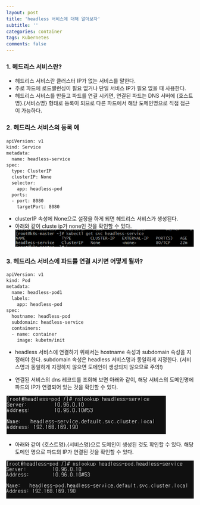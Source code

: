```yaml
---
layout: post
title: 'headless 서비스에 대해 알아보자'
subtitle: ''
categories: container
tags: Kubernetes
comments: false
---
```


### 1. 헤드리스 서비스란? ###
- 헤드리스 서비스란 클러스터 IP가 없는 서비스를 말한다. 
- 주로 파드에 로드밸런싱이 필요 없거나 단일 서비스 IP가 필요 없을 때 사용한다. 
- 헤드리스 서비스를 만들고 파드를 연결 시키면, 연결된 파드는 DNS 서버에 {호스트명}.{서비스명} 형태로 등록이 되므로 다른 파드에서 해당 도메인명으로 직접 접근이 가능하다.

### 2. 헤드리스 서비스의 등록 예 ###
```
apiVersion: v1
kind: Service
metadata:
  name: headless-service
spec:
  type: ClusterIP
  clusterIP: None
  selector:
    app: headless-pod
  ports:
  - port: 8080
    targetPort: 8080
```
- clusterIP 속성에 None으로 설정을 하게 되면 헤드리스 서비스가 생성된다. 
- 아래와 같이 cluste ip가 none인 것을 확인할 수 있다. 
![headless-01](/assets/img/headless-01.PNG)

### 3. 헤드리스 서비스에 파드를 연결 시키면 어떻게 될까? ###
```
apiVersion: v1
kind: Pod
metadata:
  name: headless-pod1
  labels:
    app: headless-pod
spec:
  hostname: headless-pod
  subdomain: headless-service
  containers:
  - name: container
    image: kubetm/init
```
- headless 서비스에 연결하기 위해서는 hostname 속성과 subdomain 속성을 지정해야 한다. subdomain 속성은 headless 서비스명과 동일하게 지정한다. (서비스명과 동일하게 지정하지 않으면 도메인이 생성되지 않으므로 주의!)

- 연결된 서비스의 dns 레코드를 조회해 보면 아래와 같이, 해당 서비스의 도메인명에 파드의 IP가 연결되어 있는 것을 확인할 수 있다. 

![headless-02](/assets/img/headless-02.PNG)

- 아래와 같이 {호스트명}.{서비스명}으로 도메인이 생성된 것도 확인할 수 있다. 해당 도메인 명으로 파드의 IP가 연결된 것을 확인할 수 있다. 

![headless-03](/assets/img/headless-03.PNG)